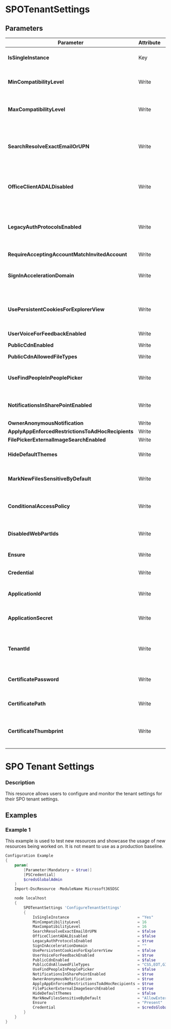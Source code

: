 ﻿# SPOTenantSettings

## Parameters

| Parameter | Attribute | DataType | Description | Allowed Values |
| --- | --- | --- | --- | --- |
| **IsSingleInstance** | Key | String | Specifies the resource is a single instance, the value must be 'Yes' |Yes|
| **MinCompatibilityLevel** | Write | UInt32 | Specifies the lower bound on the compatibility level for new sites. ||
| **MaxCompatibilityLevel** | Write | UInt32 | Specifies the upper bound on the compatibility level for new sites. ||
| **SearchResolveExactEmailOrUPN** | Write | Boolean | Removes the search capability from People Picker. Note, recently resolved names will still appear in the list until browser cache is cleared or expired. ||
| **OfficeClientADALDisabled** | Write | Boolean | When set to true this will disable the ability to use Modern Authentication that leverages ADAL across the tenant. ||
| **LegacyAuthProtocolsEnabled** | Write | Boolean | Setting this parameter prevents Office clients using non-modern authentication protocols from accessing SharePoint Online resources. ||
| **RequireAcceptingAccountMatchInvitedAccount** | Write | Boolean | DEPRECATED ||
| **SignInAccelerationDomain** | Write | String | Specifies the home realm discovery value to be sent to Azure Active Directory (AAD) during the user sign-in process. ||
| **UsePersistentCookiesForExplorerView** | Write | Boolean | Lets SharePoint issue a special cookie that will allow this feature to work even when Keep Me Signed In is not selected. ||
| **UserVoiceForFeedbackEnabled** | Write | Boolean | Allow feedback via UserVoice. ||
| **PublicCdnEnabled** | Write | Boolean | Configure PublicCDN ||
| **PublicCdnAllowedFileTypes** | Write | String | Configure filetypes allowed for PublicCDN ||
| **UseFindPeopleInPeoplePicker** | Write | Boolean | When set to $true, users aren't able to share with security groups or SharePoint groups ||
| **NotificationsInSharePointEnabled** | Write | Boolean | When set to $true, users aren't able to share with security groups or SharePoint groups ||
| **OwnerAnonymousNotification** | Write | Boolean |  ||
| **ApplyAppEnforcedRestrictionsToAdHocRecipients** | Write | Boolean |  ||
| **FilePickerExternalImageSearchEnabled** | Write | Boolean |  ||
| **HideDefaultThemes** | Write | Boolean | Defines if the default themes are visible or hidden ||
| **MarkNewFilesSensitiveByDefault** | Write | String | Allow or block external sharing until at least one Office DLP policy scans the content of the file. |AllowExternalSharing, BlockExternalSharing|
| **ConditionalAccessPolicy** | Write | String | Allow or Block Conditional Access Policy on the SharePoint Tenant |AllowFullAccess, AllowLimitedAccess, BlockAccess|
| **DisabledWebPartIds** | Write | String | Provide GUID for the Web Parts that are to be disabled on the Sharepoint Site ||
| **Ensure** | Write | String | Only accepted value is 'Present'. |Present, Absent|
| **Credential** | Write | PSCredential | Credentials of the account to authenticate with. ||
| **ApplicationId** | Write | String | Id of the Azure Active Directory application to authenticate with. ||
| **ApplicationSecret** | Write | PSCredential | Secret of the Azure Active Directory application to authenticate with. ||
| **TenantId** | Write | String | Name of the Azure Active Directory tenant used for authentication. Format contoso.onmicrosoft.com ||
| **CertificatePassword** | Write | PSCredential | Username can be made up to anything but password will be used for certificatePassword ||
| **CertificatePath** | Write | String | Path to certificate used in service principal usually a PFX file. ||
| **CertificateThumbprint** | Write | String | Thumbprint of the Azure Active Directory application's authentication certificate to use for authentication. ||


# SPO Tenant Settings

### Description

This resource allows users to configure and monitor the tenant settings for
their SPO tenant settings.

## Examples

### Example 1

This example is used to test new resources and showcase the usage of new resources being worked on.
It is not meant to use as a production baseline.

```powershell
Configuration Example
{
    param(
        [Parameter(Mandatory = $true)]
        [PSCredential]
        $credsGlobalAdmin
    )
    Import-DscResource -ModuleName Microsoft365DSC

    node localhost
    {
        SPOTenantSettings 'ConfigureTenantSettings'
        {
            IsSingleInstance                              = "Yes"
            MinCompatibilityLevel                         = 16
            MaxCompatibilityLevel                         = 16
            SearchResolveExactEmailOrUPN                  = $false
            OfficeClientADALDisabled                      = $false
            LegacyAuthProtocolsEnabled                    = $true
            SignInAccelerationDomain                      = ""
            UsePersistentCookiesForExplorerView           = $false
            UserVoiceForFeedbackEnabled                   = $true
            PublicCdnEnabled                              = $false
            PublicCdnAllowedFileTypes                     = "CSS,EOT,GIF,ICO,JPEG,JPG,JS,MAP,PNG,SVG,TTF,WOFF"
            UseFindPeopleInPeoplePicker                   = $false
            NotificationsInSharePointEnabled              = $true
            OwnerAnonymousNotification                    = $true
            ApplyAppEnforcedRestrictionsToAdHocRecipients = $true
            FilePickerExternalImageSearchEnabled          = $true
            HideDefaultThemes                             = $false
            MarkNewFilesSensitiveByDefault                = "AllowExternalSharing"
            Ensure                                        = "Present"
            Credential                                    = $credsGlobalAdmin
        }
    }
}
```

